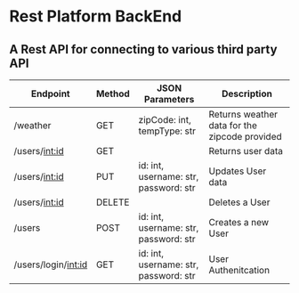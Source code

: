 # Rest Platform BackEnd

## A Rest API for connecting to various third party API


| Endpoint                    	| Method 	| JSON Parameters                                            	| Description                          	       |
|-----------------------------	|--------	|------------------------------------------------------------	|----------------------------------------------|
| /weather                      | GET     | zipCode: int, tempType: str                                 | Returns weather data for the zipcode provided|
| /users/<int:id>               | GET   	|                                                             | Returns user data                          	 |
| /users/<int:id>               | PUT    	| id: int, username: str, password: str                       | Updates User data                            |
| /users/<int:id>               | DELETE 	|                                                             | Deletes a User                     	         |
| /users                        | POST    | id: int, username: str, password: str                       | Creates a new User                  	       |
| /users/login/<int:id>         | GET 	  | id: int, username: str, password: str              	        | User Authenitcation                 	       |

